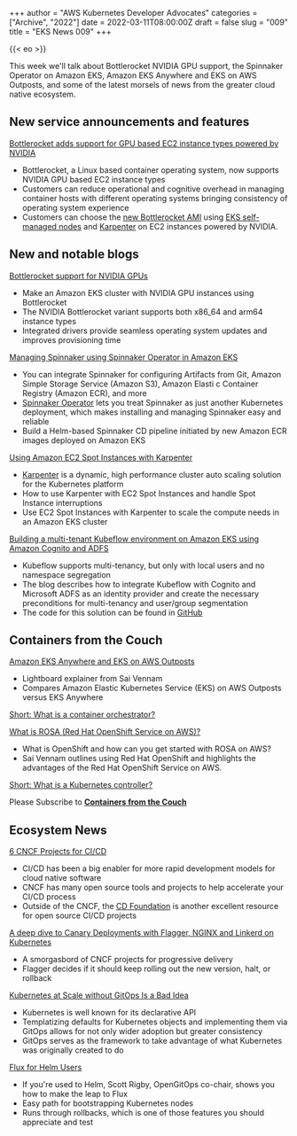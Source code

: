 +++
author = "AWS Kubernetes Developer Advocates"
categories = ["Archive", "2022"]
date = 2022-03-11T08:00:00Z
draft = false
slug = "009"
title = "EKS News 009"
+++

{{< eo >}}

This week we'll talk about Bottlerocket NVIDIA GPU support, the Spinnaker Operator on Amazon EKS, Amazon EKS Anywhere and EKS on AWS Outposts, and some of the latest morsels of news from the greater cloud native ecosystem.

## New service announcements and features

[Bottlerocket adds support for GPU based EC2 instance types powered by NVIDIA](https://aws.amazon.com/about-aws/whats-new/2022/03/bottlerocket-support-gpu-ec2-instance-types-powered-by-nvidia/)

* Bottlerocket, a Linux based container operating system, now supports NVIDIA GPU based EC2 instance types
* Customers can reduce operational and cognitive overhead in managing container hosts with different operating systems bringing consistency of operating system experience
* Customers can choose the [new Bottlerocket AMI](https://github.com/bottlerocket-os/bottlerocket/blob/develop/QUICKSTART-EKS.md#aws-k8s--nvidia-variants) using [EKS self-managed nodes](https://docs.aws.amazon.com/eks/latest/userguide/launch-node-bottlerocket.html) and [Karpenter](https://karpenter.sh/) on EC2 instances powered by NVIDIA.

## New and notable blogs

[Bottlerocket support for NVIDIA GPUs](https://aws.amazon.com/blogs/containers/bottlerocket-support-for-nvidia-gpus/)

* Make an Amazon EKS cluster with NVIDIA GPU instances using Bottlerocket
* The NVIDIA Bottlerocket variant supports both x86_64 and arm64 instance types
* Integrated drivers provide seamless operating system updates and improves provisioning time

[Managing Spinnaker using Spinnaker Operator in Amazon EKS](https://aws.amazon.com/blogs/opensource/managing-spinnaker-using-spinnaker-operator-in-amazon-eks/)

* You can integrate Spinnaker for configuring Artifacts from Git, Amazon Simple Storage Service (Amazon S3), Amazon Elasti c Container Registry (Amazon ECR), and more
* [Spinnaker Operator](https://github.com/armory/spinnaker-operator) lets you treat Spinnaker as just another Kubernetes deployment, which makes installing and managing Spinnaker easy and reliable
* Build a Helm-based Spinnaker CD pipeline initiated by new Amazon ECR images deployed on Amazon EKS

[Using Amazon EC2 Spot Instances with Karpenter](https://aws.amazon.com/blogs/containers/using-amazon-ec2-spot-instances-with-karpenter/)

* [Karpenter](https://karpenter.sh/) is a dynamic, high performance cluster auto scaling solution for the Kubernetes platform
* How to use Karpenter with EC2 Spot Instances and handle Spot Instance interruptions
* Use EC2 Spot Instances with Karpenter to scale the compute needs in an Amazon EKS cluster

[Building a multi-tenant Kubeflow environment on Amazon EKS using Amazon Cognito and ADFS](https://aws.amazon.com/blogs/opensource/building-a-multi-tenant-kubeflow-environment-on-amazon-eks-using-amazon-cognito-and-adfs/)

* Kubeflow supports multi-tenancy, but only with local users and no namespace segregation
* The blog describes how to integrate Kubeflow with Cognito and Microsoft ADFS as an identity provider and create the necessary preconditions for multi-tenancy and user/group segmentation
* The code for this solution can be found in [GitHub](https://github.com/aws-samples/amazon-eks-kubeflow-multitenancy)

## Containers from the Couch

[Amazon EKS Anywhere and EKS on AWS Outposts](https://youtu.be/66yOdq2kXBA)

* Lightboard explainer from Sai Vennam
* Compares Amazon Elastic Kubernetes Service (EKS) on AWS Outposts versus EKS Anywhere

[Short: What is a container orchestrator?](https://youtu.be/Xsx1okPkPAo)

[What is ROSA (Red Hat OpenShift Service on AWS)?](https://youtu.be/6W-xDavWgYg)

* What is OpenShift and how can you get started with ROSA on AWS?
* Sai Vennam outlines using Red Hat OpenShift and highlights the advantages of the Red Hat OpenShift Service on AWS.

[Short: What is a Kubernetes controller?](https://youtu.be/_W-NeSg0TBY)

Please Subscribe to [**Containers from the Couch**](https://containersfromthecouch.com/)

## Ecosystem News

[6 CNCF Projects for CI/CD](https://containerjournal.com/features/6-cncf-projects-for-ci-cd/)

* CI/CD has been a big enabler for more rapid development models for cloud native software
* CNCF has many open source tools and projects to help accelerate your CI/CD process
* Outside of the CNCF, the [CD Foundation](https://cd.foundation/) is another excellent resource for open source CI/CD projects

[A deep dive to Canary Deployments with Flagger, NGINX and Linkerd on Kubernetes](https://devopsian.net/posts/kubernetes-canary-deployments/)

* A smorgasbord of CNCF projects for progressive delivery
* Flagger decides if it should keep rolling out the new version, halt, or rollback

[Kubernetes at Scale without GitOps Is a Bad Idea](https://thenewstack.io/kubernetes-at-scale-without-gitops-is-a-bad-idea/)

* Kubernetes is well known for its declarative API
* Templatizing defaults for Kubernetes objects and implementing them via GitOps allows for not only wider adoption but greater consistency
* GitOps serves as the framework to take advantage of what Kubernetes was originally created to do

[Flux for Helm Users](https://youtu.be/r_vKf5l1D1M)

* If you're used to Helm, Scott Rigby, OpenGitOps co-chair, shows you how to make the leap to Flux
* Easy path for bootstrapping Kubernetes nodes
* Runs through rollbacks, which is one of those features you should appreciate and test
